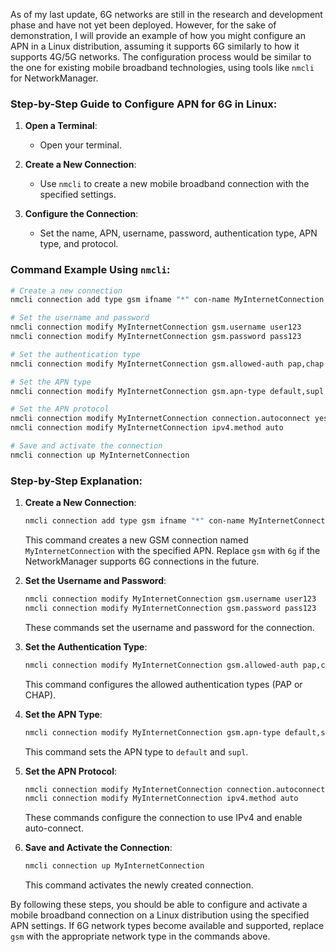 As of my last update, 6G networks are still in the research and development phase and have not yet been deployed. However, for the sake of demonstration, I will provide an example of how you might configure an APN in a Linux distribution, assuming it supports 6G similarly to how it supports 4G/5G networks. The configuration process would be similar to the one for existing mobile broadband technologies, using tools like `nmcli` for NetworkManager.

### Step-by-Step Guide to Configure APN for 6G in Linux:

1. **Open a Terminal**:
   - Open your terminal.

2. **Create a New Connection**:
   - Use `nmcli` to create a new mobile broadband connection with the specified settings.

3. **Configure the Connection**:
   - Set the name, APN, username, password, authentication type, APN type, and protocol.

### Command Example Using `nmcli`:

```sh
# Create a new connection
nmcli connection add type gsm ifname "*" con-name MyInternetConnection apn internet.provider.com

# Set the username and password
nmcli connection modify MyInternetConnection gsm.username user123
nmcli connection modify MyInternetConnection gsm.password pass123

# Set the authentication type
nmcli connection modify MyInternetConnection gsm.allowed-auth pap,chap

# Set the APN type
nmcli connection modify MyInternetConnection gsm.apn-type default,supl

# Set the APN protocol
nmcli connection modify MyInternetConnection connection.autoconnect yes
nmcli connection modify MyInternetConnection ipv4.method auto

# Save and activate the connection
nmcli connection up MyInternetConnection
```

### Step-by-Step Explanation:

1. **Create a New Connection**:
   ```sh
   nmcli connection add type gsm ifname "*" con-name MyInternetConnection apn internet.provider.com
   ```
   This command creates a new GSM connection named `MyInternetConnection` with the specified APN. Replace `gsm` with `6g` if the NetworkManager supports 6G connections in the future.

2. **Set the Username and Password**:
   ```sh
   nmcli connection modify MyInternetConnection gsm.username user123
   nmcli connection modify MyInternetConnection gsm.password pass123
   ```
   These commands set the username and password for the connection.

3. **Set the Authentication Type**:
   ```sh
   nmcli connection modify MyInternetConnection gsm.allowed-auth pap,chap
   ```
   This command configures the allowed authentication types (PAP or CHAP).

4. **Set the APN Type**:
   ```sh
   nmcli connection modify MyInternetConnection gsm.apn-type default,supl
   ```
   This command sets the APN type to `default` and `supl`.

5. **Set the APN Protocol**:
   ```sh
   nmcli connection modify MyInternetConnection connection.autoconnect yes
   nmcli connection modify MyInternetConnection ipv4.method auto
   ```
   These commands configure the connection to use IPv4 and enable auto-connect.

6. **Save and Activate the Connection**:
   ```sh
   nmcli connection up MyInternetConnection
   ```
   This command activates the newly created connection.

By following these steps, you should be able to configure and activate a mobile broadband connection on a Linux distribution using the specified APN settings. If 6G network types become available and supported, replace `gsm` with the appropriate network type in the commands above.
